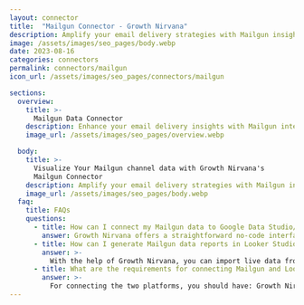 ```yaml
---
layout: connector
title:  "Mailgun Connector - Growth Nirvana"
description: Amplify your email delivery strategies with Mailgun insights integrated into Looker Studio.
image: /assets/images/seo_pages/body.webp
date: 2023-08-16
categories: connectors
permalink: connectors/mailgun
icon_url: /assets/images/seo_pages/connectors/mailgun

sections:
  overview:
    title: >-
      Mailgun Data Connector
    description: Enhance your email delivery insights with Mailgun integration. Seamlessly merge email delivery data from Mailgun with Looker Studio's analytical capabilities, unlocking insights that shape email performance strategies, engagement rates, and operational excellence.
    image_url: /assets/images/seo_pages/overview.webp

  body:
    title: >-
      Visualize Your Mailgun channel data with Growth Nirvana's
      Mailgun Connector
    description: Amplify your email delivery strategies with Mailgun insights integrated into Looker Studio.
    image_url: /assets/images/seo_pages/body.webp
  faq:
    title: FAQs
    questions:
      - title: How can I connect my Mailgun data to Google Data Studio/Looker Studio?
        answer: Growth Nirvana offers a straightforward no-code interface to connect to Mailgun data sources.
      - title: How can I generate Mailgun data reports in Looker Studio?
        answer: >-
          With the help of Growth Nirvana, you can import live data from Mailgun into Looker Studio. These data can be viewed in charts, tables, and dashboards to generate branded reports that can be shared instantly.
      - title: What are the requirements for connecting Mailgun and Looker Studio?
        answer: >-
          For connecting the two platforms, you should have: Growth Nirvana Account and Mailgun Ads Account
---
```

